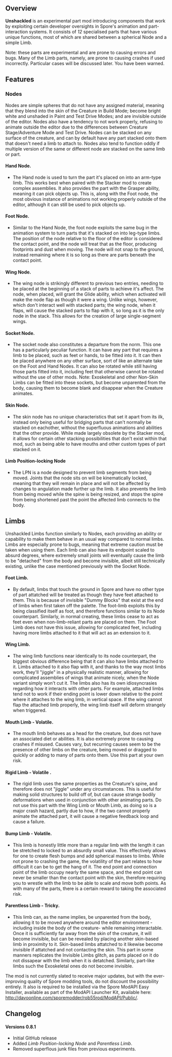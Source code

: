 ## Overview
**Unshackled** is an experimental part mod introducing components that work by exploiting certain developer oversights in Spore's animation and part-interaction systems. It consists of *12* specialised parts that have various unique functions, most of which are shared between a spherical Node and a simple Limb.

Note: these parts are experimental and are prone to causing errors and bugs. Many of the Limb parts, namely, are prone to causing crashes if used incorrectly. Particular cases will be discussed later. You have been warned.

## Features

### Nodes
Nodes are simple spheres that do not have any assigned material, meaning that they blend into the skin of the Creature in Build Mode; become bright white and unshaded in Paint and Test Drive Modes; and are invisible outside of the editor. Nodes also have a tendency to not work properly, refusing to animate outside the editor due to the differences between Creature Stage/Adventure Mode and Test Drive. Nodes can be stacked on any surface of the creature, and can by default have any part stacked onto them that doesn't need a limb to attach to. Nodes also tend to function oddly if multiple version of the same or different node are stacked on the same limb or part.
#### Hand Node. 
* The Hand node is used to turn the part it's placed on into an arm-type limb. This works best when paired with the Stacker mod to create complex assemblies. It also provides the part with the Grasper ability, meaning it can pick objects up. This is, along with the Foot node, the most obvious instance of animations not working properly outside of the editor, although it can still be used to pick objects up.
#### Foot Node. 
* Similar to the Hand Node, the foot node exploits the same bug in the animation system to turn parts that it's stacked on into leg-type limbs. The position of the node relative to the floor of the editor is considered the contact point, and the node will treat that as the floor, producing footprints and dust when moving. The node will not snap to the ground, instead remaining where it is so long as there are parts beneath the contact point.
#### Wing Node. 
* The wing node is strikingly different to previous two entries, needing to be placed at the beginning of a stack of parts to achieve it's affect. The node, when placed, will grant the Glide ability, which when activated will make the node flap as though it were a wing. Unlike wings, however, which don't interact well with stacked parts; the wing node, when it flaps, will cause the stacked parts to flap with it, so long as it is the only node in the stack. This allows for the creation of large single-segment wings.
#### Socket Node. 
* The socket node also constitutes a departure from the norm. This one has a particularly peculiar function. It can have any part that requires a limb to be placed, such as feet or hands, to be fitted into it. It can then be placed anywhere on any other surface, sort of like an alternate take on the Foot and Hand Nodes. It can also be rotated while still having those parts fitted into it, including feet that otherwise cannot be rotated without the use of other mods. Note: Exoskeletal and other Non-Skin Limbs can be fitted into these sockets, but become unparented from the body, causing them to become blank and disappear when the Creature animates.
#### Skin Node. 
* The skin node has no unique characteristics that set it apart from its ilk, instead only being useful for bridging parts that can't normally be stacked on eachother, without the superfluous animations and abilities that the other provide. While made largely obsolete by the Stacker mod, it allows for certain other stacking possibilities that don't exist within that mod, such as being able to have mouths and other custom types of part stacked on it.
#### Limb Position-locking Node
* The LPN is a node designed to prevent limb segments from being moved. Joints that the node sits on will be kinematically locked, meaning that they will remain in place and will not be affected by changes to angulation made further up the limb. It also prevents the limb from being moved while the spine is being resized, and stops the spine from being shortened past the point the affected limb connects to the body.

## Limbs
Unshackled Limbs function similarly to Nodes, each providing an ability or capability to make them behave in an usual way compared to normal limbs. Limbs are especially prone to bugs, meaning that extreme caution must be taken when using them. Each limb can also have its endpoint scaled to absurd degrees, where extremely small joints will eventually cause the limb to be "detached" from the body and become invisible, albeit still technically existing, unlike the case mentioned previously with the Socket Node.
#### Foot Limb. 
* By default, limbs that touch the ground in Spore and have no other type of part attatched will be treated as though they have feet attached to them. This is because of invisible "Dummy Blocks" that exist at the end of limbs when first taken off the palette. The foot-limb exploits this by being classified itself as foot, and therefore functions similar to its Node counterpart. Similarly, in normal creating, these limbs cease to act as feet even when non-limb-reliant parts are placed on them. The Foot Limb does not have this issue, allowing for complicated feet, including having more limbs attached to it that will act as an extension to it.
#### Wing Limb. 
* The wing limb functions near identically to its node counterpart, the biggest obvious difference being that it can also have limbs attached to it. Limbs attached to it also flap with it, and thanks to the way most limbs work, they'll "jiggle" in a physically realistic manner, allowing for complicated assemblies of wings that animate nicely, when the Node variant simply won't cut it. The limbs also has its own idiosyncrasies regarding how it interacts with other parts. For example, attached limbs tend not to work if their ending point is lower down relative to the point where it attaches to the wing limb, in vertical space. If the wing cannot flap the attached limb properly, the wing limb itself will deform strangely when triggered.
#### Mouth Limb - Volatile. 
* The mouth limb behaves as a head for the creature, but does not have an associated diet or abilities. It is also extremely prone to causing crashes if misused. Causes vary, but recurring causes seem to be the presence of other limbs on the creature, being moved or dragged to quickly or adding to many of parts onto them. Use this part at your own risk.
#### Rigid Limb - Volatile . 
* The rigid limb uses the same properties as the Creature's spine, and therefore does not "jiggle" under any circumstances. This is useful for making solid structures to build off of, but can cause strange bodily deformations when used in conjunction with other animating parts. Do not use this part with the Wing Limb or Mouth Limb, as doing so is a major crash hazard, partly due to how, if the two cannot properly animate the attached part, it will cause a negative feedback loop and cause a failure.
#### Bump Limb - Volatile. 
* This limb is honestly little more than a regular limb with the length it can be stretched to locked to an absurdly small value. This effectively allows for one to create flesh bumps and add spherical masses to limbs. While not prone to crashing the game, the volatility of the part relates to how difficult it can be to get the hang of it. The end point and connection point of the limb occupy nearly the same space, and the end point can never be smaller than the contact point with the skin, therefore requiring you to wrestle with the limb to be able to scale and move both points. As with many of the parts, there is a certain reward to taking the associated risk.
#### Parentless Limb - Tricky.
* This limb can, as the name implies, be unparented from the body, allowing it to be moved anywhere around the editor environment -including inside the body of the creature- while remaining interactable. Once it is sufficiently far away from the skin of the creature, it will become invisible, but can be revealed by placing another skin-based limb in proximity to it. Skin-based limbs attatched to it likewise become invisible if attatched and not contacting the skin. This part in some manners replicates the Invisible Limbs glitch, as parts placed on it do not dissapear with the limb when it is detatched. Similarly, part-like limbs such the Exoskeletal ones do not become invisible.

The mod is not currently slated to receive major updates, but with the ever-improving quality of Spore modding tools, do not discount the possibility entirely. It also is required to be installed via the Spore ModAPI Easy Installer, available as part of the ModAPI Launcher Kit, available here: http://davoonline.com/sporemodder/rob55rod/ModAPI/Public/.

## Changelog

#### Versions 0.8.1 
* Initial GitHub release
* Added *Limb Position-locking Node* and *Parentless Limb*.
* Removed superflous junk files from previous experiments.
